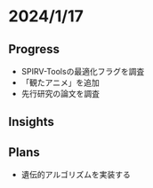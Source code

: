 # 2024/1/17

## Progress

- SPIRV-Toolsの最適化フラグを調査
- 「観たアニメ」を追加
- 先行研究の論文を調査

## Insights

## Plans

- 遺伝的アルゴリズムを実装する
